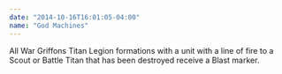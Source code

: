 ```yaml
---
date: "2014-10-16T16:01:05-04:00"
name: "God Machines"
---
```

All War Griffons Titan Legion formations with a unit with a line of fire to a Scout or Battle Titan that has been destroyed receive a Blast marker.